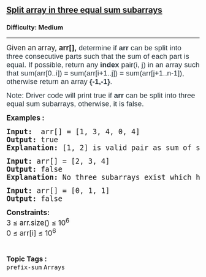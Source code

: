 <h2><a href="https://www.geeksforgeeks.org/problems/split-array-in-three-equal-sum-subarrays/1">Split array in three equal sum subarrays</a></h2><h3>Difficulty: Medium</h3><hr><div class="problems_problem_content__Xm_eO"><p><span style="font-size: 14pt;">Given an<strong>&nbsp;</strong>array, <strong>arr[],</strong><span style="background-color: #ffffff; color: #273239; font-family: Nunito, sans-serif; letter-spacing: 0.162px;"> d</span><span style="background-color: #ffffff; color: #273239; font-family: Nunito, sans-serif; letter-spacing: 0.162px;">etermine if <strong>arr</strong> can be split into three consecutive parts such that the sum of each part is equal. If possible, return any <strong>index </strong>pair(i, j) in an array such that sum(arr[0..i]) = sum(arr[i+1..j]) = sum(arr[j+1..n-1]), otherwise return an array <strong>{-1,-1}</strong>. </span></span></p>
<p><span style="font-size: 14pt;"><span style="background-color: #ffffff; color: #273239; font-family: Nunito, sans-serif; letter-spacing: 0.162px;">Note: Driver code will print true if <strong>arr&nbsp;</strong></span><span style="background-color: #ffffff; color: #273239; font-family: Nunito, sans-serif; letter-spacing: 0.162px;">can be split into&nbsp;</span><span style="color: #273239; font-family: Nunito, sans-serif;"><span style="letter-spacing: 0.162px;">three equal sum subarrays, otherwise, it is false.</span></span></span></p>
<p><span style="font-size: 14pt;"><strong>Examples :</strong></span></p>
<pre><span style="font-size: 14pt;"><strong>Input: </strong> arr[] = [1, 3, 4, 0, 4]
<strong>Output:</strong> true
<strong>Explanation:</strong> [1, 2] is valid pair as sum of subarray arr[0..1] is equal to sum of subarray arr[2..3] and also to sum of subarray arr[4..4]. The sum is 4. </span></pre>
<pre><span style="font-size: 14pt;"><strong>Input:</strong> arr[] = [2, 3, 4]
<strong>Output:</strong> false
<strong>Explanation:</strong> No three subarrays exist which have equal sum.<br></span></pre>
<pre><span style="font-size: 14pt;"><strong>Input:</strong> arr[] = [0, 1, 1]
<strong>Output:</strong> false<br></span></pre>
<p><span style="font-size: 14pt;"><strong>Constraints:</strong><br>3 ≤ arr.size() ≤ 10<sup>6</sup><br>0 ≤ arr[i] ≤ 10<sup>6</sup><br></span></p></div><br><p><span style=font-size:18px><strong>Topic Tags : </strong><br><code>prefix-sum</code>&nbsp;<code>Arrays</code>&nbsp;